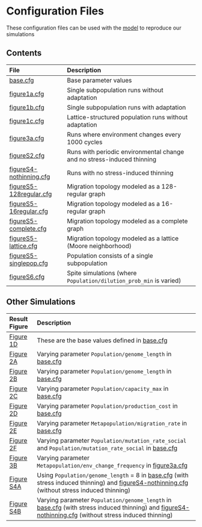 # Configuration Files

These configuration files can be used with the [model](../model) to reproduce our simulations

## Contents

| File               | Description                                       |
|:-------------------|:--------------------------------------------------|
| [base.cfg](base.cfg) | Base parameter values                           |
| [figure1a.cfg](figure1a.cfg) | Single subpopulation runs without adaptation |
| [figure1b.cfg](figure1b.cfg) | Single subpopulation runs with adaptation |
| [figure1c.cfg](figure1c.cfg) | Lattice-structured population runs without adaptation |
| [figure3a.cfg](figure3a.cfg) | Runs where environment changes every 1000 cycles |
| [figureS2.cfg](figureS2.cfg) | Runs with periodic environmental change and no stress-induced thinning |
| [figureS4-nothinning.cfg](figureS4-nothinning.cfg) | Runs with no stress-induced thinning |
| [figureS5-128regular.cfg](figureS5-128regular.cfg) | Migration topology modeled as a 128-regular graph |
| [figureS5-16regular.cfg](figureS5-16regular.cfg) | Migration topology modeled as a 16-regular graph |
| [figureS5-complete.cfg](figureS5-complete.cfg) | Migration topology modeled as a complete graph |
| [figureS5-lattice.cfg](figureS5-lattice.cfg) | Migration topology modeled as a lattice (Moore neighborhood) |
| [figureS5-singlepop.cfg](figureS5-singlepop.cfg) | Population consists of a single subpopulation |
| [figureS6.cfg](figureS6.cfg) | Spite simulations (where `Population/dilution_prob_min` is varied) |


## Other Simulations

| Result Figure      | Description                                       |
|:-------------------|:--------------------------------------------------|
| [Figure 1D](../figures/Figure1.png) | These are the base values defined in [base.cfg](base.cfg) |
| [Figure 2A](../figures/Figure2a.png) | Varying parameter `Population/genome_length` in [base.cfg](base.cfg) |
| [Figure 2B](../figures/Figure2b.png) | Varying parameter `Population/genome_length` in [base.cfg](base.cfg) |
| [Figure 2C](../figures/Figure2c.png) | Varying parameter `Population/capacity_max` in [base.cfg](base.cfg) |
| [Figure 2D](../figures/Figure2d.png) | Varying parameter `Population/production_cost` in [base.cfg](base.cfg) |
| [Figure 2E](../figures/Figure2e.png) | Varying parameter `Metapopulation/migration_rate` in [base.cfg](base.cfg) |
| [Figure 2F](../figures/Figure2f.png) | Varying parameter `Population/mutation_rate_social` and `Population/mutation_rate_social` in [base.cfg](base.cfg) |
| [Figure 3B](../figures/Figure3b.png) | Varying parameter `Metapopulation/env_change_frequency` in [figure3a.cfg](figure3a.cfg) |
| [Figure S4A](../figures/FigureS4a.png) | Using `Population/genome_length` = 8 in [base.cfg](base.cfg) (with stress induced thinning) and [figureS4-nothinning.cfg](figureS4-nothinning.cfg) (without stress induced thinning) |
| [Figure S4B](../figures/FigureS4b.png) | Varying parameter `Population/genome_length` in [base.cfg](base.cfg) (with stress induced thinning) and [figureS4-nothinning.cfg](figureS4-nothinning.cfg) (without stress induced thinning) |

